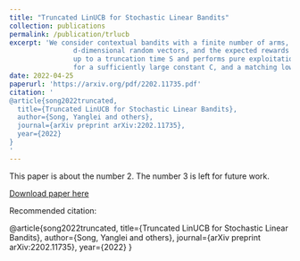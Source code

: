 ```yaml
---
title: "Truncated LinUCB for Stochastic Linear Bandits"
collection: publications
permalink: /publication/trlucb
excerpt: 'We consider contextual bandits with a finite number of arms, where the contexts are independent and identically distributed
                d-dimensional random vectors, and the expected rewards are linear in both the arm parameters and contexts. We propose a truncated version of LinUCB and termed "Tr-LinUCB", which follows LinUCB
                up to a truncation time S and performs pure exploitation afterwards. The Tr-LinUCB algorithm is shown to achieve O(dlog(T)) regret if S=Cdlog(T)
                for a sufficiently large constant C, and a matching lower bound is established, which shows the rate optimality of Tr-LinUCB in both d and T under a low dimensional regime.'
date: 2022-04-25
paperurl: 'https://arxiv.org/pdf/2202.11735.pdf'
citation: '
@article{song2022truncated,
  title={Truncated LinUCB for Stochastic Linear Bandits},
  author={Song, Yanglei and others},
  journal={arXiv preprint arXiv:2202.11735},
  year={2022}
}
'
---
```

This paper is about the number 2. The number 3 is left for future work.

[Download paper here](http://academicpages.github.io/files/paper2.pdf)

Recommended citation:

@article{song2022truncated,
  title={Truncated LinUCB for Stochastic Linear Bandits},
  author={Song, Yanglei and others},
  journal={arXiv preprint arXiv:2202.11735},
  year={2022}
}
